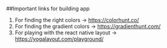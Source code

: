 ##Important links for building app

1. For finding the right colors -> https://colorhunt.co/
2. For finding the gradient colors -> https://gradienthunt.com/ 
3. For playing with the react native layout -> https://yogalayout.com/playground/